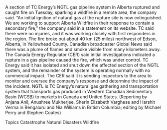 A section of TC Energy’s NGTL gas pipeline system in Alberta ruptured and caught fire on Tuesday, sparking a wildfire in a remote area, the company said.
“An initial ignition of natural gas at the rupture site is now extinguished. We are working to support Alberta Wildfire in their response to contain a secondary fire,” the company said in a statement on its website.
TC said there were no injuries, and it was working closely with first responders in the region.
The fire broke out about 40 km (25 miles) northwest of Edson, Alberta, in Yellowhead County. Canadian broadcaster Global News said there was a plume of flames and smoke visible from many kilometers away.
The Canada Energy Regulator (CER) said initial investigations indicated a rupture in a gas pipeline caused the fire, which was under control.
TC Energy said it has isolated and shut down the affected section of the NGTL system, and the remainder of the system is operating normally with no commercial impact.
The CER said it is sending inspectors to the area to monitor and oversee the company’s response and determine the impact of the incident.
NGTL is TC Energy’s natural gas gathering and transportation system that transports gas produced in Western Canadian Sedimentary Basin (WCSB) to markets in Canada and United States.
(Reporting by Anjana Anil, Anushree Mukherjee, Sherin Elizabeth Varghese and Harshit Verma in Bengaluru and Nia Williams in British Columbia; editing by Michael Perry and Stephen Coates)

Topics
Catastrophe
Natural Disasters
Wildfire
